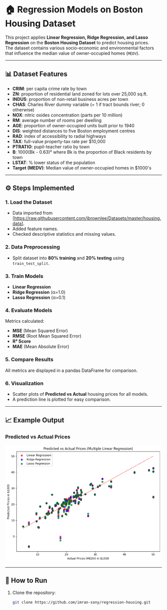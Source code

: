 # 🏠 Regression Models on Boston Housing Dataset

This project applies **Linear Regression, Ridge Regression, and Lasso Regression** on the **Boston Housing Dataset** to predict housing prices.  
The dataset contains various socio-economic and environmental factors that influence the median value of owner-occupied homes (`MEDV`).

---

## 📊 Dataset Features
- **CRIM**: per capita crime rate by town  
- **ZN**: proportion of residential land zoned for lots over 25,000 sq.ft.  
- **INDUS**: proportion of non-retail business acres per town  
- **CHAS**: Charles River dummy variable (= 1 if tract bounds river; 0 otherwise)  
- **NOX**: nitric oxides concentration (parts per 10 million)  
- **RM**: average number of rooms per dwelling  
- **AGE**: proportion of owner-occupied units built prior to 1940  
- **DIS**: weighted distances to five Boston employment centres  
- **RAD**: index of accessibility to radial highways  
- **TAX**: full-value property-tax rate per $10,000  
- **PTRATIO**: pupil-teacher ratio by town  
- **B**: 1000(Bk - 0.63)² where Bk is the proportion of Black residents by town  
- **LSTAT**: % lower status of the population  
- **Target (MEDV)**: Median value of owner-occupied homes in $1000's  

---

## ⚙️ Steps Implemented
### 1. Load the Dataset
- Data imported from [https://raw.githubusercontent.com/jbrownlee/Datasets/master/housing.data].  
- Added feature names.  
- Checked descriptive statistics and missing values.  

### 2. Data Preprocessing
- Split dataset into **80% training** and **20% testing** using `train_test_split`.  

### 3. Train Models
- **Linear Regression**  
- **Ridge Regression** (α=1.0)  
- **Lasso Regression** (α=0.1)  

### 4. Evaluate Models
Metrics calculated:
- **MSE** (Mean Squared Error)  
- **RMSE** (Root Mean Squared Error)  
- **R² Score**  
- **MAE** (Mean Absolute Error)  

### 5. Compare Results
All metrics are displayed in a pandas DataFrame for comparison.  

### 6. Visualization
- Scatter plots of **Predicted vs Actual** housing prices for all models.  
- A prediction line is plotted for easy comparison.  

---

## 📈 Example Output

### Predicted vs Actual Prices
![Predicted vs Actual](./predicted_vs_actual.png)

---

## 🚀 How to Run
1. Clone the repository:
   ```bash
   git clone https://github.com/imran-sony/regression-housing.git
